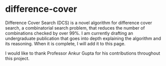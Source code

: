# difference-cover

Difference Cover Search (DCS) is a novel algorithm for difference cover search, a combinatorial search problem, that reduces the number of combinations checked by over 99%. I am currently drafting an undergraduate publication that goes into depth explaining the algorithm and its reasoning. When it is complete, I will add it to this page. 

I would like to thank Professor Ankur Gupta for his contributions throughout this project.

